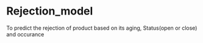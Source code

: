 # Rejection_model
To predict the rejection of product based on its aging, Status(open or close) and occurance
